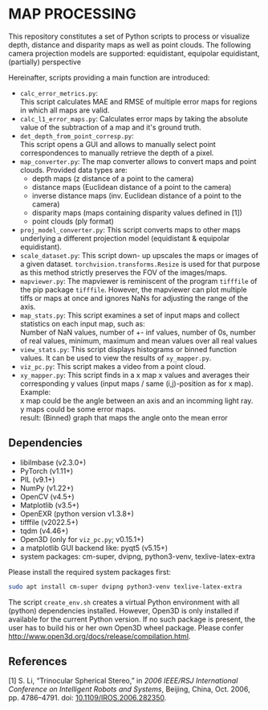# MAP PROCESSING

This repository constitutes a set of Python scripts to process or visualize
depth, distance and disparity maps as well as point clouds.
The following camera projection models are supported:
equidistant, equipolar equidistant, (partially) perspective

Hereinafter, scripts providing a main function are introduced:
- `calc_error_metrics.py`:  
  This script calculates MAE and RMSE of multiple error maps for regions in which all maps are valid.
- `calc_l1_error_maps.py`: Calculates error maps by taking the absolute value of the subtraction of a map and it's ground truth.
- `det_depth_from_point_corresp.py`:  
  This script opens a GUI and allows to manually select point correspondences to manually retrieve the depth of a pixel.
- `map_converter.py`:
  The map converter allows to convert maps and point clouds. Provided data types are:
  - depth maps (z distance of a point to the camera)
  - distance maps (Euclidean distance of a point to the camera)
  - inverse distance maps (inv. Euclidean distance of a point to the camera)
  - disparity maps (maps containing disparity values defined in [1])
  - point clouds (ply format)
- `proj_model_converter.py`:
  This script converts maps to other maps underlying a different projection model (equidistant & equipolar equidistant).
- `scale_dataset.py`:
  This script down- up upscales the maps or images of a given dataset. `torchvision.transforms.Resize` is used for that purpose as this method strictly preserves the FOV of the images/maps.
- `mapviewer.py`:
  The mapviewer is reminiscent of the program `tifffile` of the pip package `tifffile`.
  However, the mapviewer can plot multiple tiffs or maps at once and ignores NaNs for adjusting the range of the axis.
- `map_stats.py`:
  This script examines a set of input maps and collect statistics on each input map, such as:  
  Number of NaN values, number of +- inf values, number of 0s, number of real values, minimum, maximum and mean values over all real values 
- `view_stats.py`:
  This script displays histograms or binned function values. It can be used to view the results of `xy_mapper.py`.
- `viz_pc.py`:
  This script makes a video from a point cloud.
- `xy_mapper.py`:
  This script finds in a x map x values and averages their corresponding y values (input maps / same (i,j)-position as for x map).
  Example:  
    x map could be the angle between an axis and an incomming light ray.  
    y maps could be some error maps.  
    result: (Binned) graph that maps the angle onto the mean error

## Dependencies

- libilmbase (v2.3.0+)
- PyTorch (v1.11+)
- PIL (v9.1+)
- NumPy (v1.22+)
- OpenCV (v4.5+)
- Matplotlib (v3.5+)
- OpenEXR (python version v1.3.8+)
- tifffile (v2022.5+)
- tqdm (v4.46+)
- Open3D (only for `viz_pc.py`; v0.15.1+)
- a matplotlib GUI backend like: pyqt5 (v5.15+)
- system packages: cm-super, dvipng, python3-venv, texlive-latex-extra

Please install the required system packages first:
```bash
sudo apt install cm-super dvipng python3-venv texlive-latex-extra
```

The script `create_env.sh` creates a virtual Python environment with all (python)
dependencies installed. However, Open3D is only installed if available for the current Python version.
If no such package is present, the user has to build his or her own Open3D wheel package.
Please confer http://www.open3d.org/docs/release/compilation.html.

## References

[1] S. Li, “Trinocular Spherical Stereo,” in *2006 IEEE/RSJ International Conference on Intelligent Robots and Systems*, Beijing, China, Oct. 2006, pp. 4786–4791. doi: [10.1109/IROS.2006.282350](https://doi.org/10.1109/IROS.2006.282350).
